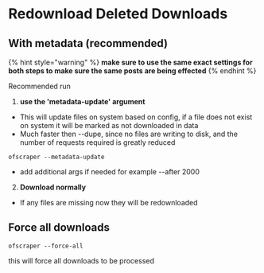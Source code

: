 # Redownload Deleted Downloads

## With metadata (recommended)

{% hint style="warning" %}
**make sure to use the same exact settings for both steps to make sure the same posts are being effected**
{% endhint %}

Recommended run&#x20;

1. **use the 'metadata-update' argument**

* This will update files on system based on config, if a file does not exist on system it will be marked as not downloaded in data
* Much faster then --dupe, since no files are writing to disk, and the number of requests required is greatly reduced

```
ofscraper --metadata-update
```

* add additional args if needed for example --after 2000

2. **Download normally**

* If any files are missing now they will be redownloaded

## Force all downloads

```
ofscraper --force-all
```

this will force all downloads to be processed



